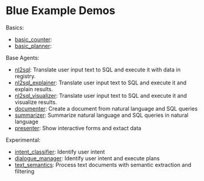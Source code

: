 # Blue Example Demos

Basics:
* [basic_counter](): 
* [basic_planner]():   

Base Agents:
* [nl2sql](): Translate user input text to SQL and execute it with data in registry.
* [nl2sql_explainer](): Translate user input text to SQL and execute it and explain results.
* [nl2sql_visualizer](): Translate user input text to SQL and execute it and visualize results.
* [documenter](): Create a document from natural language and SQL queries
* [summarizer](): Summarize natural language and SQL queries in natural language
* [presenter](): Show interactive forms and extact data

Experimental:
* [intent_classifier](): Identify user intent 
* [dialogue_manager](): Identify user intent and execute plans
* [text_semantics](): Process text documents with semantic extraction and filtering
